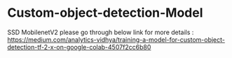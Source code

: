 # Custom-object-detection-Model
SSD MobilenetV2
please go through below link for more details : https://medium.com/analytics-vidhya/training-a-model-for-custom-object-detection-tf-2-x-on-google-colab-4507f2cc6b80
